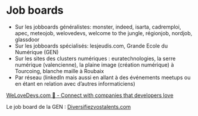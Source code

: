 # Job boards

- Sur les jobboards généralistes: monster, indeed, isarta, cadremploi, apec, meteojob, welovedevs, welcome to the jungle, régionjob, nordjob, glassdoor
- Sur les jobboards spécialisés: lesjeudis.com, Grande Ecole du Numérique (GEN)
- Sur les sites des clusters numériques : euratechnologies, la serre numérique (valencienne), la plaine image (création numérique) à Tourcoing, blanche maille à Roubaix 
- Par réseau (linkedIn mais aussi en allant à des événements meetups ou en étant en relation avec d’autres informaticiens)

[WeLoveDevs.com 💙 - Connect with companies that developers love](https://welovedevs.com/)

Le job board de la GEN : [Diversifiezvostalents.com](https://diversifiezvostalents.com/#/)

